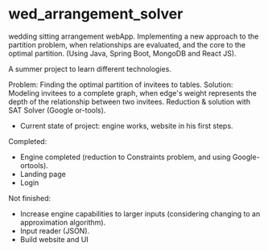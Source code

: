 # wed_arrangement_solver
wedding sitting arrangement webApp.
Implementing a new approach to the partition problem, when relationships are evaluated, and the core to the optimal partition.
(Using Java, Spring Boot, MongoDB and React JS).

A summer project to learn different technologies. 

Problem: Finding the optimal partition of invitees to tables.
Solution: Modeling invitees to a complete graph, when edge's weight
represents the depth of the relationship between two invitees.
Reduction & solution with SAT Solver (Google or-tools).

* Current state of project: engine works, website in his first steps.

Completed:
- Engine completed (reduction to Constraints problem, and using Google-ortools). 
- Landing page
- Login

Not finished:
- Increase engine capabilities to larger inputs (considering changing to an approximation algorithm).
- Input reader (JSON).
- Build website and UI 


